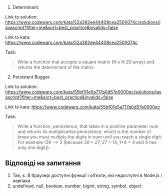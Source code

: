1. Determinant.

Link to solution: https://www.codewars.com/kata/52a382ee44408cea2500074c/solutions/javascript?filter=me&sort=best_practice&invalids=false

Link to kata: https://www.codewars.com/kata/52a382ee44408cea2500074c

Task:
> Write a function that accepts a square matrix (N x N 2D array) and returns the determinant of the matrix.

2. Persistent Bugger.

Link to solution: https://www.codewars.com/kata/55bf01e5a717a0d57e0000ec/solutions/javascript?filter=me&sort=best_practice&invalids=false

Link to kata: https://www.codewars.com/kata/55bf01e5a717a0d57e0000ec

Task:
> Write a function, persistence, that takes in a positive parameter num and returns its multiplicative persistence, which is the number of times you must multiply the digits in num until you reach a single digit.
> For example (39 --> 3 (because 3*9 = 27, 2*7 = 14, 1*4 = 4 and 4 has only one digit)):

## Відповіді на запитання
1. Так, є. В браузері доступні функції і обʼєкти, які недоступні в Node.js і навпаки.
2. undefined, null, boolean, number, bigint, string, symbol, object.
